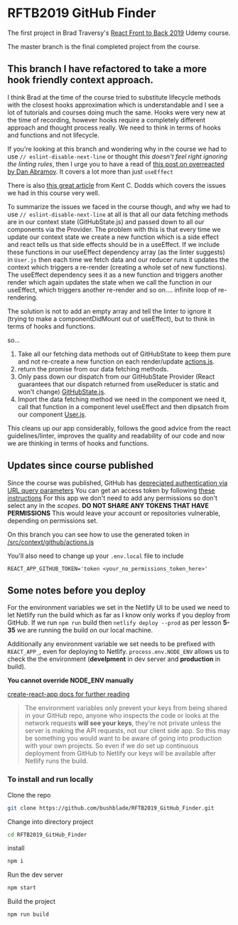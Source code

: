# RFTB2019 GitHub Finder

The first project in Brad Traversy's [React Front to Back 2019](https://www.udemy.com/share/101XdqAkUadVtQTH4=/) Udemy course.

The master branch is the final completed project from the course.

## This branch I have refactored to take a more hook friendly context approach.

I think Brad at the time of the course tried to substitute lifecycle methods with the closest hooks approximation which is understandable and I see a lot of tutorials and courses doing much the same. Hooks were very new at the time of recording,
however hooks require a completely different approach and thought process really. We need to think in terms of hooks and functions and not lifecycle.

If you're looking at this branch and wondering why in the course we had to use `// eslint-disable-next-line` or thought _this doesn't feel right ignoring the linting rules_, then I urge you to have a read of [this post on overreacted by Dan Abramov](https://overreacted.io/a-complete-guide-to-useeffect/). It covers a lot more than just `useEffect`


There is also [this great article](https://epicreact.dev/myths-about-useeffect/) from Kent C. Dodds which covers the issues we had in this course very well.

To summarize the issues we faced in the course though, and why we had to use `// eslint-disable-next-line` at all is that all our data fetching methods are in our context state (GitHubState.js) and passed down to all our components via the Provider. The problem with this is that every time we update our context state we create a new function which is a side effect and react tells us that side effects should be in a useEffect. If we include these functions in our useEffect dependency array (as the linter suggests) in `User.js` then each time we fetch data and our reducer runs it updates the context which triggers a re-render (creating a whole set of new functions). The useEffect dependency sees it as a new function and triggers another render which again updates the state when we call the function in our useEffect, which triggers another re-render and so on.... infinite loop of re-rendering.

The solution is not to add an empty array and tell the linter to ignore it (trying to make a componentDidMount out of useEffect), but to think in terms of hooks and functions.

so...

1. Take all our fetching data methods out of GitHubState to keep them pure and not re-create a new function on each render/update [actions.js](https://github.com/bushblade/RFTB2019_GitHub_Finder/blob/refactor/src/context/github/actions.js).
2. return the promise from our data fetching methods.
3. Only pass down our dispatch from our GitHubState Provider (React guarantees that our dispatch returned from useReducer is static and won't change) [GitHubState.js](https://github.com/bushblade/RFTB2019_GitHub_Finder/blob/refactor/src/context/github/GitHubState.js).
4. Import the data fetching method we need in the component we need it, call that function in a component level useEffect and then dipsatch from our component [User.js](https://github.com/bushblade/RFTB2019_GitHub_Finder/blob/refactor/src/components/users/User.js).

This cleans up our app considerably, follows the good advice from the react guidelines/linter, improves the quality and readability of our code and now we are thinking in terms of hooks and functions.

## Updates since course published

Since the course was published, GitHub has [depreciated authentication via URL query parameters](https://developer.github.com/changes/2019-11-05-deprecated-passwords-and-authorizations-api/#authenticating-using-query-parameters)
You can get an access token by following [these instructions](https://help.github.com/en/github/authenticating-to-github/creating-a-personal-access-token-for-the-command-line)
For this app we don't need to add any permissions so don't select any in the _scopes_.
**DO NOT SHARE ANY TOKENS THAT HAVE PERMISSIONS**
This would leave your account or repositories vulnerable, depending on permissions set.

On this branch you can see how to use the generated token in [/src/context/github/actions.js](https://github.com/bushblade/RFTB2019_GitHub_Finder/blob/refactor/src/context/github/actions.js)

You'll also need to change up your `.env.local` file to include

```
REACT_APP_GITHUB_TOKEN='token <your_no_permissions_token_here>'
```

## Some notes before you deploy

For the environment variables we set in the Netlify UI to be used we need to let Netlify run the build which as far as I know only works if you deploy from GitHub.
If we run `npm run` build then `netlify deploy --prod` as per lesson **5-35** we are running the build on our local machine.

Additionally any environment variable we set needs to be prefixed with `REACT_APP_`, even for deploying to Netlify.
`process.env.NODE_ENV` allows us to check the the environment
(**develpment** in dev server and **production** in build).

**You cannot override NODE_ENV manually**

[create-react-app docs for further reading](https://create-react-app.dev/docs/adding-custom-environment-variables/)

> The environment variables only prevent your keys from being shared in your GitHub repo, anyone who inspects the code or looks at the network requests **will see your keys**, they're not private unless the server is making the API requests, not our client side app.
> So this may be something you would want to be aware of going into production with your own projects.
> So even if we do set up continuous deployment from GitHub to Netlify our keys will be available after Netlify runs the build.

### To install and run locally

Clone the repo

```bash
git clone https://github.com/bushblade/RFTB2019_GitHub_Finder.git
```

Change into directory project

```bash
cd RFTB2019_GitHub_Finder
```

install

```bash
npm i
```

Run the dev server

```bash
npm start
```

Build the project

```bash
npm run build
```
